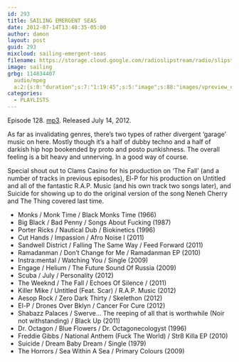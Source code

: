 ```yaml
---
id: 293
title: SAILING EMERGENT SEAS
date: 2012-07-14T13:48:35-05:00
author: damon
layout: post
guid: 293
mixcloud: sailing-emergent-seas
filename: https://storage.cloud.google.com/radioslipstream/radio/slipstream-128.mp3
image: sailing
grbg: 114834407
  audio/mpeg
  a:2:{s:8:"duration";s:7:"1:19:45";s:5:"image";s:88:"images/vpreview_center.png";}
categories:
  - PLAYLISTS
---
```


Episode 128. [mp3](https://storage.cloud.google.com/radioslipstream/radio/slipstream-128.mp3). Released July 14, 2012.

As far as invalidating genres, there’s two types of rather divergent ‘garage’ music on here. Mostly though it’s a half of dubby techno and a half of darkish hip hop bookended by proto and posto punkishness. The overall feeling is a bit heavy and unnerving. In a good way of course.</p>

Special shout out to Clams Casino for his production on ‘The Fall’ (and a number of tracks in previous episodes), El-P for his production on Untitled and all of the fantastic R.A.P. Music (and his own track two songs later), and Suicide for showing up to do the original version of the song Neneh Cherry and The Thing covered last time.

- Monks / Monk Time / Black Monks Time (1966)
- Big Black / Bad Penny / Songs About Fucking (1987)
- Porter Ricks / Nautical Dub / Biokinetics (1996)
- Cut Hands / Impassion / Afro Noise I (2011)
- Sandwell District / Falling The Same Way / Feed Forward (2011)
- Ramadanman / Don’t Change for Me / Ramadanman EP (2010)
- Instra:mental / Watching You / Single (2009)
- Engage / Helium / The Future Sound Of Russia (2009)
- Scuba / July / Personality (2012)
- The Weeknd / The Fall / Echoes Of Silence / (2011)
- Killer Mike / Untitled (Feat. Scar) / R.A.P. Music (2012)
- Aesop Rock / Zero Dark Thirty / Skelethon (2012)
- El-P / Drones Over Bklyn / Cancer For Cure (2012)
- Shabazz Palaces / Swerve… The reeping of all that is worthwhile (Noir not withstanding) / Black Up (2011)
- Dr. Octagon / Blue Flowers / Dr. Octagonecologyst (1996)
- Freddie Gibbs / National Anthem (Fuck The World) / Str8 Killa EP (2010)
- Suicide / Dream Baby Dream / Single (1979)
- The Horrors / Sea Within A Sea / Primary Colours (2009)
